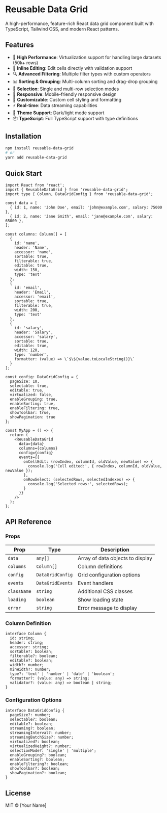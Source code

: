 
# Reusable Data Grid

A high-performance, feature-rich React data grid component built with TypeScript, Tailwind CSS, and modern React patterns.

## Features

- 🚀 **High Performance**: Virtualization support for handling large datasets (50k+ rows)
- 📝 **Inline Editing**: Edit cells directly with validation support
- 🔍 **Advanced Filtering**: Multiple filter types with custom operators
- 📊 **Sorting & Grouping**: Multi-column sorting and drag-drop grouping
- 🎯 **Selection**: Single and multi-row selection modes
- 📱 **Responsive**: Mobile-friendly responsive design
- 🎨 **Customizable**: Custom cell styling and formatting
- ⚡ **Real-time**: Data streaming capabilities
- 🌙 **Theme Support**: Dark/light mode support
- 📦 **TypeScript**: Full TypeScript support with type definitions

## Installation

```bash
npm install reusable-data-grid
# or
yarn add reusable-data-grid
```

## Quick Start

```tsx
import React from 'react';
import { ReusableDataGrid } from 'reusable-data-grid';
import type { Column, DataGridConfig } from 'reusable-data-grid';

const data = [
  { id: 1, name: 'John Doe', email: 'john@example.com', salary: 75000 },
  { id: 2, name: 'Jane Smith', email: 'jane@example.com', salary: 65000 },
];

const columns: Column[] = [
  {
    id: 'name',
    header: 'Name',
    accessor: 'name',
    sortable: true,
    filterable: true,
    editable: true,
    width: 150,
    type: 'text'
  },
  {
    id: 'email',
    header: 'Email',
    accessor: 'email',
    sortable: true,
    filterable: true,
    width: 200,
    type: 'text'
  },
  {
    id: 'salary',
    header: 'Salary',
    accessor: 'salary',
    sortable: true,
    editable: true,
    width: 120,
    type: 'number',
    formatter: (value) => \`$\${value.toLocaleString()}\`
  }
];

const config: DataGridConfig = {
  pageSize: 10,
  selectable: true,
  editable: true,
  virtualized: false,
  enableGrouping: true,
  enableSorting: true,
  enableFiltering: true,
  showToolbar: true,
  showPagination: true
};

const MyApp = () => {
  return (
    <ReusableDataGrid
      data={data}
      columns={columns}
      config={config}
      events={{
        onCellEdit: (rowIndex, columnId, oldValue, newValue) => {
          console.log('Cell edited:', { rowIndex, columnId, oldValue, newValue });
        },
        onRowSelect: (selectedRows, selectedIndexes) => {
          console.log('Selected rows:', selectedRows);
        }
      }}
    />
  );
};
```

## API Reference

### Props

| Prop | Type | Description |
|------|------|-------------|
| `data` | `any[]` | Array of data objects to display |
| `columns` | `Column[]` | Column definitions |
| `config` | `DataGridConfig` | Grid configuration options |
| `events` | `DataGridEvents` | Event handlers |
| `className` | `string` | Additional CSS classes |
| `loading` | `boolean` | Show loading state |
| `error` | `string` | Error message to display |

### Column Definition

```tsx
interface Column {
  id: string;
  header: string;
  accessor: string;
  sortable?: boolean;
  filterable?: boolean;
  editable?: boolean;
  width?: number;
  minWidth?: number;
  type?: 'text' | 'number' | 'date' | 'boolean';
  formatter?: (value: any) => string;
  validator?: (value: any) => boolean | string;
}
```

### Configuration Options

```tsx
interface DataGridConfig {
  pageSize?: number;
  selectable?: boolean;
  editable?: boolean;
  streaming?: boolean;
  streamingInterval?: number;
  streamingBatchSize?: number;
  virtualized?: boolean;
  virtualizedHeight?: number;
  selectionMode?: 'single' | 'multiple';
  enableGrouping?: boolean;
  enableSorting?: boolean;
  enableFiltering?: boolean;
  showToolbar?: boolean;
  showPagination?: boolean;
}
```

## License

MIT © [Your Name]
